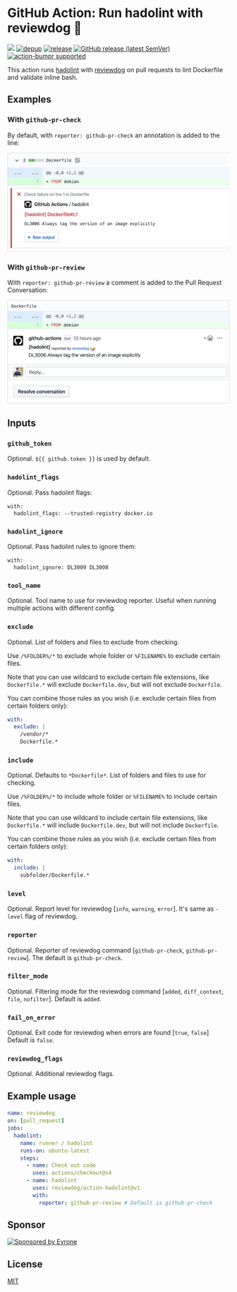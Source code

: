 # GitHub Action: Run hadolint with reviewdog 🐶

[![](https://img.shields.io/github/license/reviewdog/action-hadolint)](./LICENSE)
[![depup](https://github.com/reviewdog/action-hadolint/workflows/depup/badge.svg)](https://github.com/reviewdog/action-hadolint/actions?query=workflow%3Adepup)
[![release](https://github.com/reviewdog/action-hadolint/workflows/release/badge.svg)](https://github.com/reviewdog/action-hadolint/actions?query=workflow%3Arelease)
[![GitHub release (latest SemVer)](https://img.shields.io/github/v/release/reviewdog/action-hadolint?logo=github&sort=semver)](https://github.com/reviewdog/action-hadolint/releases)
[![action-bumpr supported](https://img.shields.io/badge/bumpr-supported-ff69b4?logo=github&link=https://github.com/haya14busa/action-bumpr)](https://github.com/haya14busa/action-bumpr)

This action runs [hadolint](https://github.com/hadolint/hadolint) with
[reviewdog](https://github.com/reviewdog/reviewdog) on pull requests to lint Dockerfile 
and validate inline bash.

## Examples

### With `github-pr-check`

By default, with `reporter: github-pr-check` an annotation is added to the line:

![Example comment made by the action, with github-pr-check](./examples/example-github-pr-check.png)

### With `github-pr-review`

With `reporter: github-pr-review` a comment is added to the Pull Request Conversation:

![Example comment made by the action, with github-pr-review](examples/example-github-pr-review.png)

## Inputs

### `github_token`

Optional. `${{ github.token }}` is used by default.

### `hadolint_flags`

Optional. Pass hadolint flags:
```
with:
  hadolint_flags: --trusted-registry docker.io
```

### `hadolint_ignore`

Optional. Pass hadolint rules to ignore them:
```
with:
  hadolint_ignore: DL3009 DL3008
```

### `tool_name`

Optional. Tool name to use for reviewdog reporter. Useful when running multiple
actions with different config.

### `exclude`

Optional. List of folders and files to exclude from checking.

Use `/%FOLDER%/*` to exclude whole folder or `%FILENAME%` to exclude certain files. 

Note that you can use wildcard to exclude certain file extensions, like `Dockerfile.*` will exclude `Dockerfile.dev`, but will not exclude `Dockerfile`.

You can combine those rules as you wish (i.e. exclude certain files from certain folders only):
```yaml
with:
  exclude: |
    /vendor/*
    Dockerfile.*
```

### `include`

Optional. Defaults to `*Dockerfile*`. List of folders and files to use for checking.

Use `/%FOLDER%/*` to include whole folder or `%FILENAME%` to include certain files.

Note that you can use wildcard to include certain file extensions, like `Dockerfile.*` will include `Dockerfile.dev`, but will not include `Dockerfile`.

You can combine those rules as you wish (i.e. exclude certain files from certain folders only):
```yaml
with:
  include: |
    subfolder/Dockerfile.*
```

### `level`

Optional. Report level for reviewdog [`info`, `warning`, `error`].
It's same as `-level` flag of reviewdog.

### `reporter`

Optional. Reporter of reviewdog command [`github-pr-check`, `github-pr-review`].
The default is `github-pr-check`.

### `filter_mode`

Optional. Filtering mode for the reviewdog command [`added`, `diff_context`, `file`, `nofilter`].
Default is `added`.

### `fail_on_error`

Optional.  Exit code for reviewdog when errors are found [`true`, `false`]
Default is `false`.

### `reviewdog_flags`

Optional. Additional reviewdog flags.

## Example usage

```yml
name: reviewdog
on: [pull_request]
jobs:
  hadolint:
    name: runner / hadolint
    runs-on: ubuntu-latest
    steps:
      - name: Check out code
        uses: actions/checkout@v4
      - name: hadolint
        uses: reviewdog/action-hadolint@v1
        with:
          reporter: github-pr-review # Default is github-pr-check
```

## Sponsor

<p>
  <a href="https://evrone.com/?utm_source=action-hadolint">
    <img src="https://www.mgrachev.com/assets/static/evrone-sponsored-300.png" 
      alt="Sponsored by Evrone" width="210">
  </a>
</p>

## License

[MIT](https://choosealicense.com/licenses/mit)
